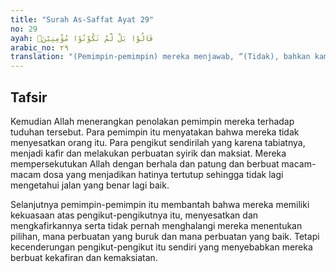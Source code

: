 ```yaml
---
title: "Surah As-Saffat Ayat 29"
no: 29
ayah: قَالُوْا بَلْ لَّمْ تَكُوْنُوْا مُؤْمِنِيْنَۚ 
arabic_no: ٢٩
translation: "(Pemimpin-pemimpin) mereka menjawab, “(Tidak), bahkan kamulah yang tidak (mau) menjadi orang mukmin,"
---
```


## Tafsir

Kemudian Allah menerangkan penolakan pemimpin mereka terhadap tuduhan tersebut. Para pemimpin itu menyatakan bahwa mereka tidak menyesatkan orang itu. Para pengikut sendirilah yang karena tabiatnya, menjadi kafir dan melakukan perbuatan syirik dan maksiat. Mereka mempersekutukan Allah dengan berhala dan patung dan berbuat macam-macam dosa yang menjadikan hatinya tertutup sehingga tidak lagi mengetahui jalan yang benar lagi baik.

Selanjutnya pemimpin-pemimpin itu membantah bahwa mereka memiliki kekuasaan atas pengikut-pengikutnya itu, menyesatkan dan mengkafirkannya serta tidak pernah menghalangi mereka menentukan pilihan, mana perbuatan yang buruk dan mana perbuatan yang baik. Tetapi kecenderungan pengikut-pengikut itu sendiri yang menyebabkan mereka berbuat kekafiran dan kemaksiatan.